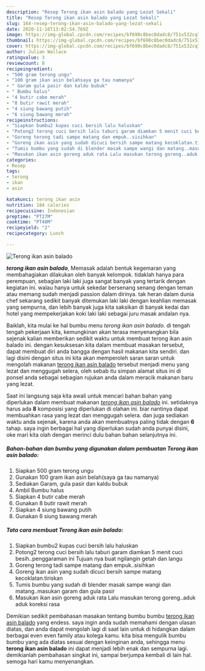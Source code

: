 ```yaml
---
description: "Resep Terong ikan asin balado yang Lezat Sekali"
title: "Resep Terong ikan asin balado yang Lezat Sekali"
slug: 164-resep-terong-ikan-asin-balado-yang-lezat-sekali
date: 2020-11-16T13:02:54.769Z
image: https://img-global.cpcdn.com/recipes/bf690c8bec0dadc8/751x532cq70/terong-ikan-asin-balado-foto-resep-utama.jpg
thumbnail: https://img-global.cpcdn.com/recipes/bf690c8bec0dadc8/751x532cq70/terong-ikan-asin-balado-foto-resep-utama.jpg
cover: https://img-global.cpcdn.com/recipes/bf690c8bec0dadc8/751x532cq70/terong-ikan-asin-balado-foto-resep-utama.jpg
author: Julian Wallace
ratingvalue: 3
reviewcount: 8
recipeingredient:
- "500 gram terong ungu"
- "100 gram ikan asin belahsaya ga tau namanya"
- " Garam gula pasir dan kaldu bubuk"
- " Bumbu halus"
- "4 butir cabe merah"
- "8 butir rawit merah"
- "4 siung bawang putih"
- "6 siung bawang merah"
recipeinstructions:
- "Siapkan bumbu2 kupas cuci bersih lalu haluskan"
- "Potong2 terong cuci bersih lalu taburi garam diamkan 5 menit cuci besih..penggaraman ini Tujuan nya buat ngilangin getah dan langu"
- "Goreng terong tadi sampe matang dan empuk..sisihkan"
- "Goreng ikan asin yang sudah dicuci bersih sampe matang kecoklatan.tiriskan"
- "Tumis bumbu yang sudah di blender masak sampe wangi dan matang..masukan garam dan gula pasir"
- "Masukan ikan asin goreng aduk rata Lalu masukan terong goreng..aduk aduk koreksi rasa"
categories:
- Resep
tags:
- terong
- ikan
- asin

katakunci: terong ikan asin 
nutrition: 184 calories
recipecuisine: Indonesian
preptime: "PT27M"
cooktime: "PT40M"
recipeyield: "2"
recipecategory: Lunch

---
```



![Terong ikan asin balado](https://img-global.cpcdn.com/recipes/bf690c8bec0dadc8/751x532cq70/terong-ikan-asin-balado-foto-resep-utama.jpg)

<b><i>terong ikan asin balado</i></b>, Memasak adalah bentuk kegemaran yang membahagiakan dilakukan oleh banyak kelompok. tidaklah hanya para perempuan, sebagian laki laki juga sangat banyak yang tertarik dengan kegiatan ini. walau hanya untuk sekedar bersenang senang dengan teman atau memang sudah menjadi passion dalam dirinya. tak heran dalam dunia chef sekarang sedikit banyak ditemukan laki laki dengan keahlian memasak yang sempurna, dan lebih banyak juga kita saksikan di banyak kedai dan hotel yang mempekerjakan koki laki laki sebagai juru masak andalan nya.



Baiklah, kita mulai ke hal bumbu menu <i>terong ikan asin balado</i>. di tengah tengah pekerjaan kita, kemungkinan akan terasa menyenangkan bila sejenak kalian memberikan sedikit waktu untuk membuat terong ikan asin balado ini. dengan kesuksesan kita dalam membuat masakan tersebut, dapat membuat diri anda bangga dengan hasil makanan kita sendiri. dan lagi disini dengan situs ini kita akan memperoleh saran saran untuk mengolah makanan <u>terong ikan asin balado</u> tersebut menjadi menu yang lezat dan menggugah selera, oleh sebab itu simpan alamat situs ini di ponsel anda sebagai sebagian rujukan anda dalam meracik makanan baru yang lezat.


Saat ini langsung saja kita awali untuk mencari bahan bahan yang diperlukan dalam membuat makanan <u><i>terong ikan asin balado</i></u> ini. setidaknya harus ada <b>8</b> komposisi yang diperlukan di olahan ini. biar nantinya dapat membuahkan rasa yang lezat dan menggugah selera. dan juga sediakan waktu anda sejenak, karena anda akan membuatnya paling tidak dengan <b>6</b> tahap. saya ingin berbagai hal yang diperlukan sudah anda punyai disini, oke mari kita olah dengan merinci dulu bahan bahan selanjutnya ini.

<!--inarticleads1-->

##### Bahan-bahan dan bumbu yang digunakan dalam pembuatan Terong ikan asin balado:

1. Siapkan 500 gram terong ungu
1. Gunakan 100 gram ikan asin belah(saya ga tau namanya)
1. Sediakan  Garam, gula pasir dan kaldu bubuk
1. Ambil  Bumbu halus
1. Siapkan 4 butir cabe merah
1. Gunakan 8 butir rawit merah
1. Siapkan 4 siung bawang putih
1. Gunakan 6 siung bawang merah




<!--inarticleads2-->

##### Tata cara membuat Terong ikan asin balado:

1. Siapkan bumbu2 kupas cuci bersih lalu haluskan
1. Potong2 terong cuci bersih lalu taburi garam diamkan 5 menit cuci besih..penggaraman ini Tujuan nya buat ngilangin getah dan langu
1. Goreng terong tadi sampe matang dan empuk..sisihkan
1. Goreng ikan asin yang sudah dicuci bersih sampe matang kecoklatan.tiriskan
1. Tumis bumbu yang sudah di blender masak sampe wangi dan matang..masukan garam dan gula pasir
1. Masukan ikan asin goreng aduk rata Lalu masukan terong goreng..aduk aduk koreksi rasa




Demikian sedikit pembahasan masakan tentang bumbu bumbu <u>terong ikan asin balado</u> yang endess. saya ingin anda sudah memahami dengan ulasan diatas, dan anda dapat mengolah lagi di saat lain untuk di hidangkan dalam berbagai even even family atau kolega kamu. kita bisa mengulik bumbu bumbu yang ada diatas sesuai dengan keinginan anda, sehingga menu <b>terong ikan asin balado</b> ini dapat menjadi lebih enak dan sempurna lagi. demikianlah pembahasan singkat ini, sampai berjumpa kembali di lain hal. semoga hari kamu menyenangkan.
